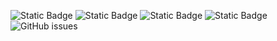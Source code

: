 ![Static Badge](https://img.shields.io/badge/blacklists-60-000000) ![Static Badge](https://img.shields.io/badge/blacklisted-2701450-cc0000) ![Static Badge](https://img.shields.io/badge/whitelisted-2244-00CC00) ![Static Badge](https://img.shields.io/badge/streaming_blacklist-28107-000000) ![GitHub issues](https://img.shields.io/github/issues/fabriziosalmi/blacklists)
